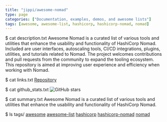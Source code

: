 ```yaml
---
title: "jippi/awesome-nomad"
type: page
categories: ["Documentation, examples, demos, and awesome lists"]
tags: [awesome, awesome-list, hashicorp, hashicorp-nomad, nomad]
---
```


$ cat description.txt
Awesome Nomad is a curated list of various tools and utilities that enhance the usability and functionality of HashiCorp Nomad. Included are user interfaces, autoscaling tools, CI/CD integrations, plugins, utilities, and tutorials related to Nomad. The project welcomes contributions and pull requests from the community to expand the tooling ecosystem. This repository is aimed at improving user experience and efficiency when working with Nomad.

$ cat links.txt
[Repository](https://github.com/jippi/awesome-nomad)

$ cat github_stats.txt
![GitHub stars](https://img.shields.io/github/stars/jippi/awesome-nomad?style=social)


$ cat summary.txt
Awesome Nomad is a curated list of various tools and utilities that enhance the usability and functionality of HashiCorp Nomad.


$ ls tags/
[awesome](/tags/awesome/)
[awesome-list](/tags/awesome-list/)
[hashicorp](/tags/hashicorp/)
[hashicorp-nomad](/tags/hashicorp-nomad/)
[nomad](/tags/nomad/)
